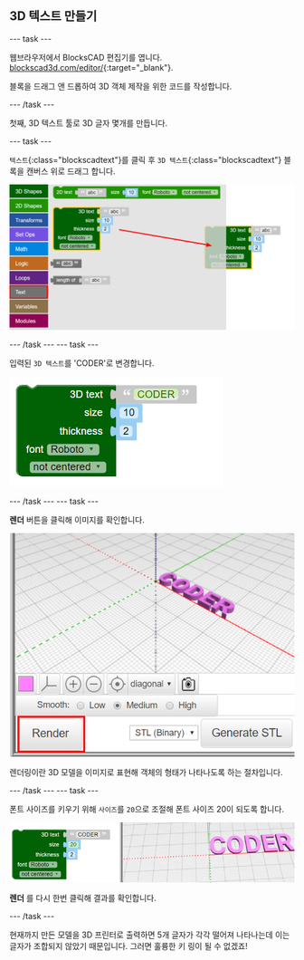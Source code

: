 ## 3D 텍스트 만들기

--- task ---

웹브라우저에서 BlocksCAD 편집기를 엽니다. [blockscad3d.com/editor/](https://www.blockscad3d.com/editor/){:target="_blank"}.

블록을 드래그 앤 드롭하여 3D 객체 제작을 위한 코드를 작성합니다.

--- /task ---

첫째, 3D 텍스트 툴로 3D 글자 몇개를 만듭니다.

--- task ---

`텍스트`{:class="blockscadtext"}를 클릭 후 `3D 텍스트`{:class="blockscadtext"} 블록을 캔버스 위로 드래그 합니다.

![스크린샷](images/coder-canvas.png)

--- /task --- --- task ---

입력된 `3D 텍스트`를 'CODER'로 변경합니다.

![스크린샷](images/coder-coder.png)

--- /task --- --- task ---

**렌더** 버튼을 클릭해 이미지를 확인합니다.

![스크린샷](images/coder-render.png)

렌더링이란 3D 모델을 이미지로 표현해 객체의 형태가 나타나도록 하는 절차입니다.

--- /task --- --- task ---

폰트 사이즈를 키우기 위해 `사이즈`를 `20`으로 조절해 폰트 사이즈 20이 되도록 합니다.

![스크린샷](images/coder-bigger.png)

**렌더** 를 다시 한번 클릭해 결과를 확인합니다.

--- /task ---

현재까지 만든 모델을 3D 프린터로 출력하면 5개 글자가 각각 떨어져 나타나는데 이는 글자가 조합되지 않았기 때문입니다. 그러면 훌륭한 키 링이 될 수 없겠죠!


	

	
	



 
